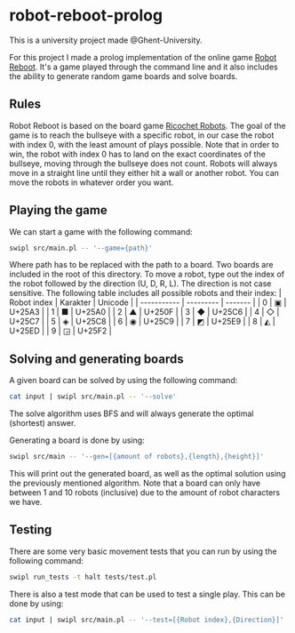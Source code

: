 # robot-reboot-prolog

This is a university project made @Ghent-University.

For this project I made a prolog implementation of the online game [Robot Reboot](https://www.robotreboot.com/challenge). It's a game played through the command line and it also includes the ability to generate random game boards and solve boards. 

## Rules 
Robot Reboot is based on the board game [Ricochet Robots](https://en.wikipedia.org/wiki/Ricochet_Robots). The goal of the game is to reach the bullseye with a specific robot, in our case the robot with index 0, with the least amount of plays possible. Note that in order to win, the robot with index 0 has to land on the exact coordinates of the bullseye, moving through the bullseye does not count. Robots will always move in a straight line until they either hit a wall or another robot. You can move the robots in whatever order you want.

## Playing the game
We can start a game with the following command:
```bash
swipl src/main.pl -- '--game={path}'
```
Where path has to be replaced with the path to a board. Two boards are included in the root of this directory. To move a robot, type out the index of the robot followed by the direction (U, D, R, L). The direction is not case sensitive. The following table includes all possible robots and their index:
| Robot index | Karakter  | Unicode |
| ----------- | --------- | ------- |
| 0           | ▣         | U+25A3  |
| 1           | ■         | U+25A0  |
| 2           | ▲         | U+250F  |
| 3           | ◆         | U+25C6  |
| 4           | ◇         | U+25C7  |
| 5           | ◈         | U+25C8  |
| 6           | ◉         | U+25C9  |
| 7           | ◩         | U+25E9  |
| 8           | ◭         | U+25ED  |
| 9           | ◲         | U+25F2  |

## Solving and generating boards
A given board can be solved by using the following command:
```bash
cat input | swipl src/main.pl -- '--solve'
```
The solve algorithm uses BFS and will always generate the optimal (shortest) answer.

Generating a board is done by using:
```bash
swipl src/main -- '--gen=[{amount of robots},{length},{height}]'
```
This will print out the generated board, as well as the optimal solution using the previously mentioned algorithm. Note that a board can only have between 1 and 10 robots (inclusive) due to the amount of robot characters we have.

## Testing
There are some very basic movement tests that you can run by using the following command:
```bash
swipl run_tests -t halt tests/test.pl  
```
There is also a test mode that can be used to test a single play. This can be done by using:
```bash
cat input | swipl src/main.pl -- '--test=[{Robot index},{Direction}]'
```
